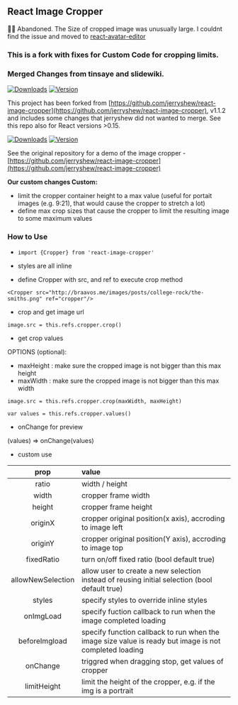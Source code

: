 ## React Image Cropper
🚨🚨 Abandoned. The Size of cropped image was unusually large. I couldnt find the issue and moved to 
[react-avatar-editor](https://www.npmjs.com/package/react-avatar-editor)

### This is a fork with fixes for Custom Code for cropping limits.

### Merged Changes from tinsaye and slidewiki.

[![Downloads](https://img.shields.io/npm/dt/react-image-cropper.svg)](https://www.npmjs.com/package/react-image-cropper)
[![Version](https://img.shields.io/npm/v/react-image-cropper.svg)](https://www.npmjs.com/package/react-image-cropper)

This project has been forked from [https://github.com/jerryshew/react-image-cropper](https://github.com/jerryshew/react-image-cropper), v1.1.2 and includes some changes that jerryshew did not wanted to merge. See this repo also for React versions >0.15.

[![Downloads](https://img.shields.io/npm/dt/slidewiki-react-image-cropper.svg)](https://www.npmjs.com/package/slidewiki-react-image-cropper)
[![Version](https://img.shields.io/npm/v/slidewiki-react-image-cropper.svg)](https://www.npmjs.com/package/slidewiki-react-image-cropper)

See the original repository for a demo of the image cropper - [https://github.com/jerryshew/react-image-cropper](https://github.com/jerryshew/react-image-cropper)

**Our custom changes Custom:**

+ limit the cropper container height to a max value (useful for portait images (e.g. 9:21), that would cause the cropper to stretch a lot)
+ define max crop sizes that cause the cropper to limit the resulting image to some maximum values

### How to Use

+ `import {Cropper} from 'react-image-cropper'`

+ styles are all inline

+ define Cropper with src, and ref to execute crop method  

```
<Cropper src="http://braavos.me/images/posts/college-rock/the-smiths.png" ref="cropper"/>
```

+ crop and get image url

`image.src = this.refs.cropper.crop()`

+ get crop values

OPTIONS (optional):

+ maxHeight : make sure the cropped image is not bigger than this max height
+ maxWidth : make sure the cropped image is not bigger than this max width

`image.src = this.refs.cropper.crop(maxWidth, maxHeight)`

`var values = this.refs.cropper.values()`

+ onChange for preview

(values) => onChange(values)

+ custom use

| prop  |  value   |
|:-------:|:--------|
| ratio | width / height |
| width | cropper frame width |
| height | cropper frame height |
| originX | cropper original position(x axis), accroding to image left|
| originY | cropper original position(Y axis), accroding to image top|
| fixedRatio | turn on/off fixed ratio (bool default true) |
| allowNewSelection | allow user to create a new selection instead of reusing initial selection (bool default true) |
| styles | specify styles to override inline styles |
| onImgLoad | specify fuction callback to run when the image completed loading |
| beforeImgload | specify function callback to run when the image size value is ready but image is not completed loading |
| onChange | triggred when dragging stop, get values of cropper |
| limitHeight | limit the height of the cropper, e.g. if the img is a portrait |
